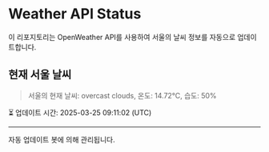 
# Weather API Status

이 리포지토리는 OpenWeather API를 사용하여 서울의 날씨 정보를 자동으로 업데이트합니다.

## 현재 서울 날씨
> 서울의 현재 날씨: overcast clouds, 온도: 14.72°C, 습도: 50%

⏳ 업데이트 시간: 2025-03-25 09:11:02 (UTC)

---
자동 업데이트 봇에 의해 관리됩니다.

